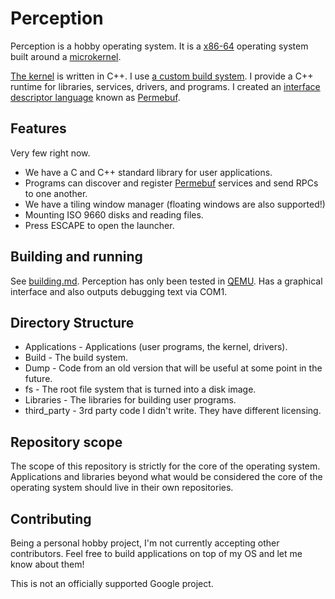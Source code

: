 # Perception

Perception is a hobby operating system. It is a [x86-64](https://en.wikipedia.org/wiki/X86-64) operating system built around a [microkernel](https://en.wikipedia.org/wiki/Microkernel).

[The kernel](Applications/Kernel/README.md) is written in C++. I use [a custom build system](Build/README.md). I provide a C++ runtime for libraries, services, drivers, and programs. I created an [interface descriptor language](https://en.wikipedia.org/wiki/Interface_description_language) known as [Permebuf](Build/Permebuf.md).

## Features
Very few right now.

* We have a C and C++ standard library for user applications.
* Programs can discover and register [Permebuf](Build/Permebuf.md) services and send RPCs to one another.
* We have a tiling window manager (floating windows are also supported!)
* Mounting ISO 9660 disks and reading files.
* Press ESCAPE to open the launcher.

## Building and running
See [building.md](building.md). Perception has only been tested in [QEMU](https://www.qemu.org/). Has a graphical interface and also outputs debugging text via COM1.

## Directory Structure
- Applications - Applications (user programs, the kernel, drivers).
- Build - The build system.
- Dump - Code from an old version that will be useful at some point in the future.
- fs - The root file system that is turned into a disk image.
- Libraries - The libraries for building user programs.
- third_party - 3rd party code I didn't write. They have different licensing.

## Repository scope
The scope of this repository is strictly for the core of the operating system. Applications and libraries beyond what would be considered the core of the operating system should live in their own repositories.

## Contributing
Being a personal hobby project, I'm not currently accepting other contributors. Feel free to build applications on top of my OS and let me know about them!

This is not an officially supported Google project.
